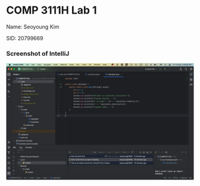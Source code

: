 # COMP 3111H Lab 1

Name: Seoyoung Kim

SID: 20799669

### Screenshot of IntelliJ
![](../IntelliJScreenshot.png "IntelliJ Screenshot")
